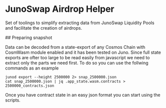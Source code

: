 # JunoSwap Airdrop Helper

Set of toolings to simplify extracting data from JunoSwap Liquidity Pools and facilitate the creation of airdrops. 


## Preparing snapshot

Data can be decoded from a state-export of any Cosmos Chain with CosmWasm module enabled and it has been tested on Juno. Since full state exports are ofter too large to be read easily from javascript we need to extract only the parts we need first. To do so you can use the follwing commands as an example

```
junod export --height 2500000 2> snap_2500000.json 
cat snap_2500000.json | jq .app_state.wasm.contracts > 2500000_contracts.json 
```

Once you have contract state in an easy json format you can start using the scripts.